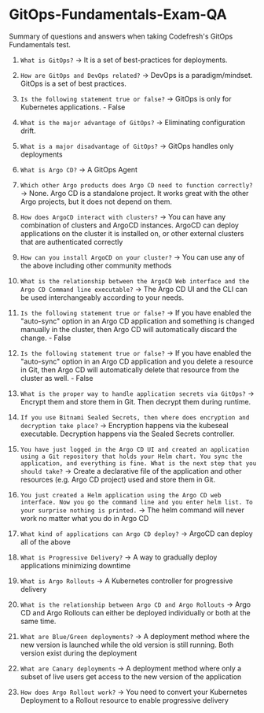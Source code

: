 # GitOps-Fundamentals-Exam-QA
Summary of questions and answers when taking Codefresh's GitOps Fundamentals test.

1. `What is GitOps?` -> It is a set of best-practices for deployments.

2. `How are GitOps and DevOps related?` -> DevOps is a paradigm/mindset. GitOps is a set of best practices.

3. `Is the following statement true or false?` -> GitOps is only for Kubernetes applications. - False

4. `What is the major advantage of GitOps?` -> Eliminating configuration drift.

5. `What is a major disadvantage of GitOps?` -> GitOps handles only deployments

6. `What is Argo CD?` -> A GitOps Agent

7. `Which other Argo products does Argo CD need to function correctly?` -> None. Argo CD is a standalone project. It works great with the other Argo projects, but it does not depend on them.

8. `How does ArgoCD interact with clusters?` -> You can have any combination of clusters and ArgoCD instances. ArgoCD can deploy applications on the cluster it is installed on, or other external clusters that are authenticated correctly

9. `How can you install ArgoCD on your cluster?` -> You can use any of the above including other community methods

10. `What is the relationship between the ArgoCD Web interface and the Argo CD Command line executable?` -> The Argo CD UI and the CLI can be used interchangeably according to your needs.

11. `Is the following statement true or false?` -> If you have enabled the "auto-sync" option in an Argo CD application and something is changed manually in the cluster, then Argo CD will automatically discard the change. - False

12. `Is the following statement true or false?` -> If you have enabled the "auto-sync" option in an Argo CD application and you delete a resource in Git, then Argo CD will automatically delete that resource from the cluster as well. - False

13. `What is the proper way to handle application secrets via GitOps?` -> Encrypt them and store them in Git. Then decrypt them during runtime.

14. `If you use Bitnami Sealed Secrets, then where does encryption and decryption take place?` -> Encryption happens via the kubeseal executable. Decryption happens via the Sealed Secrets controller.

15. `You have just logged in the Argo CD UI and created an application using a Git repository that holds your Helm chart. You sync the application, and everything is fine. What is the next step that you should take?` -> Create a declarative file of the application and other resources (e.g. Argo CD project) used and store them in Git.

16. `You just created a Helm application using the Argo CD web interface. Now you go the command line and you enter helm list. To your surprise nothing is printed.` -> The helm command will never work no matter what you do in Argo CD

17. `What kind of applications can Argo CD deploy?` -> ArgoCD can deploy all of the above

18. `What is Progressive Delivery?` -> A way to gradually deploy applications minimizing downtime

19. `What is Argo Rollouts` -> A Kubernetes controller for progressive delivery

20. `What is the relationship between Argo CD and Argo Rollouts` -> Argo CD and Argo Rollouts can either be deployed individually or both at the same time.

21. `What are Blue/Green deployments?` -> A deployment method where the new version is launched while the old version is still running. Both version exist during the deployment

22. `What are Canary deployments` -> A deployment method where only a subset of live users get access to the new version of the application

23. `How does Argo Rollout work?` -> You need to convert your Kubernetes Deployment to a Rollout resource to enable progressive delivery
